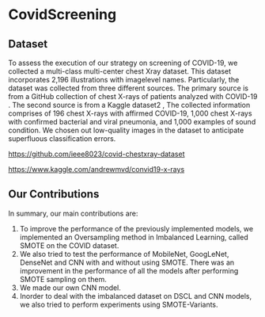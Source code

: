 # CovidScreening

## Dataset
To assess the execution of our strategy on screening of COVID-19, we collected a multi-class multi-center chest Xray dataset. This dataset incorporates 2,196 illustrations with 
imagelevel names. Particularly, the dataset was collected from three different sources. The primary source is from a GitHub collection of chest X-rays of patients analyzed with 
COVID-19 . The second source is from a  Kaggle dataset2 ,  The collected information comprises of 196 chest X-rays with affirmed COVID-19, 1,000 chest X-rays with confirmed 
bacterial and viral pneumonia, and 1,000 examples of sound condition. We chosen out low-quality images in the dataset to anticipate superfluous classification errors.

https://github.com/ieee8023/covid-chestxray-dataset

https://www.kaggle.com/andrewmvd/convid19-x-rays

## Our Contributions
In summary, our main contributions are:
1) To improve the performance of the previously implemented models, we implemented an Oversampling method in Imbalanced Learning, called SMOTE on the COVID dataset.
2) We also tried to test the performance of MobileNet, GoogLeNet, DenseNet and CNN with and without using SMOTE. There was an improvement in the performance of all the models after performing SMOTE sampling on them.
3) We made our own CNN model.
4) Inorder to deal with the imbalanced dataset on DSCL and CNN models, we also tried to perform experiments using SMOTE-Variants.


